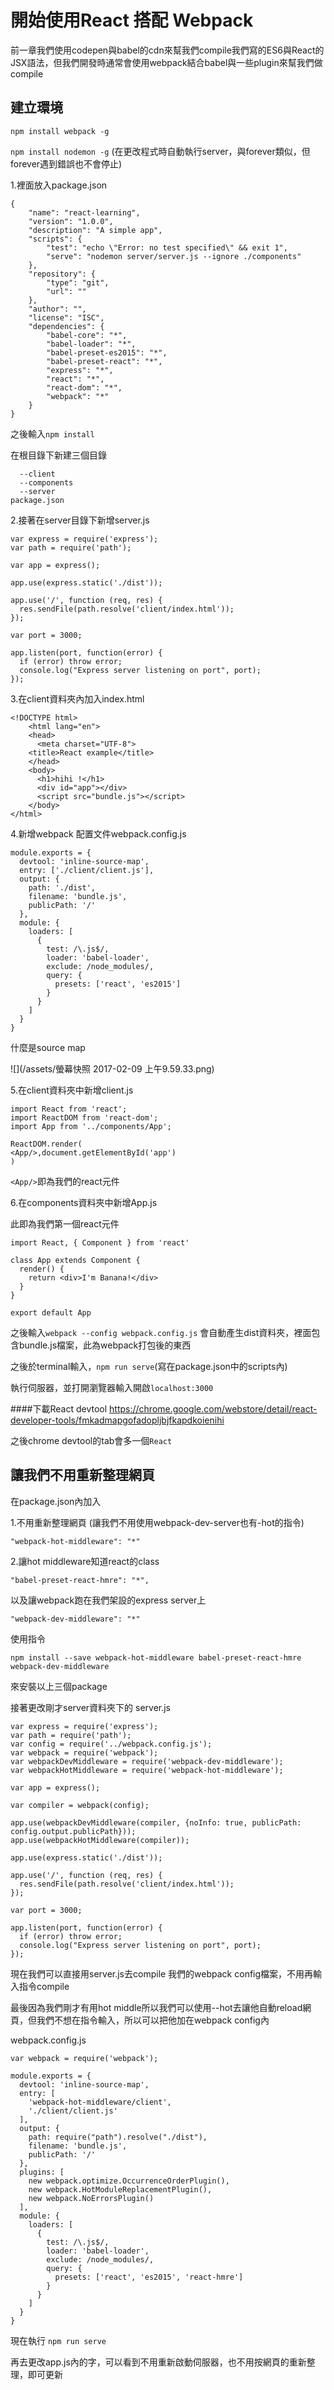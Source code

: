 # 開始使用React 搭配 Webpack

前一章我們使用codepen與babel的cdn來幫我們compile我們寫的ES6與React的JSX語法，但我們開發時通常會使用webpack結合babel與一些plugin來幫我們做compile

## 建立環境

`npm install webpack -g`

`npm install nodemon -g`
\(在更改程式時自動執行server，與forever類似，但forever遇到錯誤也不會停止\)

1.裡面放入package.json

```
{
    "name": "react-learning",
    "version": "1.0.0",
    "description": "A simple app",
    "scripts": {
        "test": "echo \"Error: no test specified\" && exit 1",
        "serve": "nodemon server/server.js --ignore ./components"
    },
    "repository": {
        "type": "git",
        "url": ""
    },
    "author": "",
    "license": "ISC",
    "dependencies": {
        "babel-core": "*",
        "babel-loader": "*",
        "babel-preset-es2015": "*",
        "babel-preset-react": "*",
        "express": "*",
        "react": "*",
        "react-dom": "*",
        "webpack": "*"
    }
}
```

之後輸入`npm install`

在根目錄下新建三個目錄

```
  --client
  --components
  --server
package.json
```

2.接著在server目錄下新增server.js

```
var express = require('express');
var path = require('path');

var app = express();

app.use(express.static('./dist'));

app.use('/', function (req, res) {
  res.sendFile(path.resolve('client/index.html'));
});

var port = 3000;

app.listen(port, function(error) {
  if (error) throw error;
  console.log("Express server listening on port", port);
});
```

3.在client資料夾內加入index.html

```
<!DOCTYPE html>
    <html lang="en">
    <head>
      <meta charset="UTF-8">
    <title>React example</title>
    </head>
    <body>
      <h1>hihi !</h1>
      <div id="app"></div>
      <script src="bundle.js"></script>
    </body>
</html>
```

4.新增webpack 配置文件webpack.config.js

```
module.exports = {
  devtool: 'inline-source-map',
  entry: ['./client/client.js'],
  output: {
    path: './dist',
    filename: 'bundle.js',
    publicPath: '/'
  },
  module: {
    loaders: [
      {
        test: /\.js$/,
        loader: 'babel-loader',
        exclude: /node_modules/,
        query: {
          presets: ['react', 'es2015']
        }
      }
    ]
  }
}
```

什麼是source map

![](/assets/螢幕快照 2017-02-09 上午9.59.33.png)



5.在client資料夾中新增client.js

```
import React from 'react';
import ReactDOM from 'react-dom';
import App from '../components/App';

ReactDOM.render(
<App/>,document.getElementById('app')
)
```

`<App/>`即為我們的react元件

6.在components資料夾中新增App.js

此即為我們第一個react元件

```
import React, { Component } from 'react'

class App extends Component {
  render() {
    return <div>I'm Banana!</div>
  }
}

export default App
```

之後輸入`webpack --config webpack.config.js`
會自動產生dist資料夾，裡面包含bundle.js檔案，此為webpack打包後的東西

之後於terminal輸入，`npm run serve`\(寫在package.json中的scripts內\)

執行伺服器，並打開瀏覽器輸入開啟`localhost:3000`


####下載React devtool
https://chrome.google.com/webstore/detail/react-developer-tools/fmkadmapgofadopljbjfkapdkoienihi

之後chrome devtool的tab會多一個`React`

## 讓我們不用重新整理網頁

在package.json內加入

1.不用重新整理網頁
\(讓我們不用使用webpack-dev-server也有-hot的指令\)

```
"webpack-hot-middleware": "*"
```

2.讓hot middleware知道react的class

```
"babel-preset-react-hmre": "*",
```

以及讓webpack跑在我們架設的express server上

```
"webpack-dev-middleware": "*"
```

使用指令 

```
npm install --save webpack-hot-middleware babel-preset-react-hmre webpack-dev-middleware
```

來安裝以上三個package


接著更改剛才server資料夾下的 server.js

```
var express = require('express');
var path = require('path');
var config = require('../webpack.config.js');
var webpack = require('webpack');
var webpackDevMiddleware = require('webpack-dev-middleware');
var webpackHotMiddleware = require('webpack-hot-middleware');

var app = express();

var compiler = webpack(config);

app.use(webpackDevMiddleware(compiler, {noInfo: true, publicPath: config.output.publicPath}));
app.use(webpackHotMiddleware(compiler));

app.use(express.static('./dist'));

app.use('/', function (req, res) {
  res.sendFile(path.resolve('client/index.html'));
});

var port = 3000;

app.listen(port, function(error) {
  if (error) throw error;
  console.log("Express server listening on port", port);
});
```

現在我們可以直接用server.js去compile 我們的webpack config檔案，不用再輸入指令compile

最後因為我們剛才有用hot middle所以我們可以使用--hot去讓他自動reload網頁，但我們不想在指令輸入，所以可以把他加在webpack config內

webpack.config.js

```
var webpack = require('webpack');

module.exports = {
  devtool: 'inline-source-map',
  entry: [
    'webpack-hot-middleware/client',
    './client/client.js'
  ],
  output: {
    path: require("path").resolve("./dist"),
    filename: 'bundle.js',
    publicPath: '/'
  },
  plugins: [
    new webpack.optimize.OccurrenceOrderPlugin(),
    new webpack.HotModuleReplacementPlugin(),
    new webpack.NoErrorsPlugin()
  ],
  module: {
    loaders: [
      {
        test: /\.js$/,
        loader: 'babel-loader',
        exclude: /node_modules/,
        query: {
          presets: ['react', 'es2015', 'react-hmre']
        }
      }
    ]
  }
}
```

現在執行
`npm run serve`

再去更改app.js內的字，可以看到不用重新啟動伺服器，也不用按網頁的重新整理，即可更新